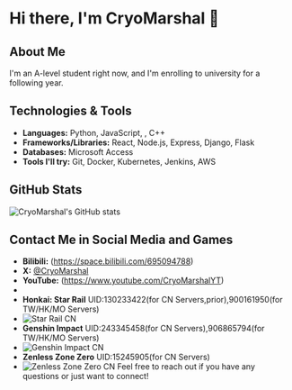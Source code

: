 # Hi there, I'm CryoMarshal 👋

## About Me
I'm an A-level student right now, and I'm enrolling to university for a following year.

## Technologies & Tools
- **Languages:** Python, JavaScript, , C++
- **Frameworks/Libraries:** React, Node.js, Express, Django, Flask
- **Databases:** Microsoft Access
- **Tools I'll try:** Git, Docker, Kubernetes, Jenkins, AWS

## GitHub Stats
![CryoMarshal's GitHub stats](https://github-readme-stats.vercel.app/api?username=CryoMarshal&show_icons=true&theme=radical)

## Contact Me in Social Media and Games
- **Bilibili:** (https://space.bilibili.com/695094788)
- **X:** [@CryoMarshal](https://twitter.com/CryoMarshalX)
- **YouTube:** (https://www.youtube.com/CryoMarshalYT)
- 
- **Honkai: Star Rail** UID:130233422(for CN Servers,prior),900161950(for TW/HK/MO Servers)
- ![Star Rail CN](https://hoyocard.qhy04.com/sr/detail/2/339713509.png)
- **Genshin Impact** UID:243345458(for CN Servers),906865794(for TW/HK/MO Servers)
- ![Genshin Impact CN](https://hoyocard.qhy04.com/ys/detail/2/339713509.png)
- **Zenless Zone Zero** UID:15245905(for CN Servers)
- ![Zenless Zone Zero CN](https://hoyocard.qhy04.com/zzz/detail/2/339713509.png)
Feel free to reach out if you have any questions or just want to connect!

<!--
**CryoMarshal/CryoMarshal** is a ✨ _special_ ✨ repository because its `README.md` (this file) appears on your GitHub profile.
You can click the Preview link to take a look at your changes.
-->
